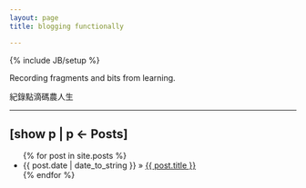 ```yaml
---
layout: page
title: blogging functionally 

---
```

{% include JB/setup %}

Recording fragments and bits from learning.

紀錄點滴碼農人生


-----

## [show p | p <- Posts]

<ul class="posts">
  {% for post in site.posts %}
    <li><span>{{ post.date | date_to_string }}</span> &raquo; <a href="{{ BASE_PATH }}{{ post.url }}">{{ post.title }}</a></li>
  {% endfor %}
</ul>



